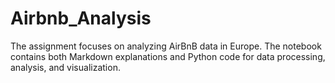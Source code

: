 # Airbnb_Analysis
The assignment focuses on analyzing AirBnB data in Europe. The notebook contains both Markdown explanations and Python code for data processing, analysis, and visualization.
